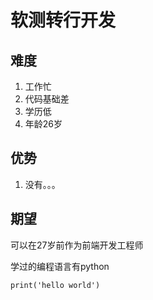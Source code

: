 # 软测转行开发
## 难度
1. 工作忙
2. 代码基础差
3. 学历低
4. 年龄26岁

## 优势
1. 没有。。。

## 期望
可以在27岁前作为前端开发工程师

学过的编程语言有python

    print('hello world')
